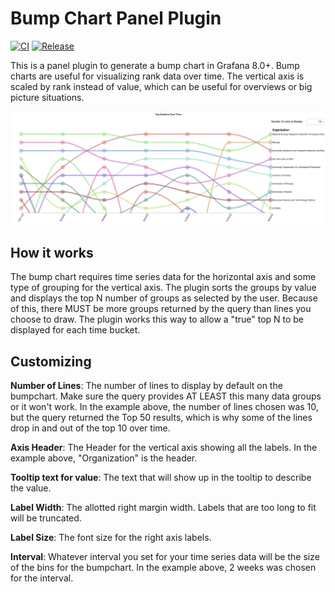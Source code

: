# Bump Chart Panel Plugin

[![CI](https://github.com/netsage-project/netsage-bumpchart-panel/actions/workflows/ci.yml/badge.svg)](https://github.com/netsage-project/netsage-bumpchart-panel/actions/workflows/ci.yml)
[![Release](https://github.com/netsage-project/netsage-bumpchart-panel/actions/workflows/release.yml/badge.svg)](https://github.com/netsage-project/netsage-bumpchart-panel/actions/workflows/release.yml)

This is a panel plugin to generate a bump chart in Grafana 8.0+.  Bump charts are useful for visualizing rank data over time.  The vertical axis is scaled by rank instead of value, which can be useful for overviews or big picture situations. 

![](/src/img/Bumpchart-ex.png)

## How it works
The bump chart requires time series data for the horizontal axis and some type of grouping for the vertical axis.
The plugin sorts the groups by value and displays the top N number of groups as selected by the user.  Because of this, there MUST be more groups returned by the query than lines you choose to draw.  The plugin works this way to allow a "true" top N to be displayed for each time bucket.  


## Customizing
**Number of Lines**: The number of lines to display by default on the bumpchart.  Make sure the query provides AT LEAST this many data groups or it won't work.  In the example above, the number of lines chosen was 10, but the query returned the Top 50 results, which is why some of the lines drop in and out of the top 10 over time.

**Axis Header**: The Header for the vertical axis showing all the labels.  In the example above, "Organization" is the header.

**Tooltip text for value**: The text that will show up in the tooltip to describe the value.

**Label Width**: The allotted right margin width.  Labels that are too long to fit will be truncated.

**Label Size**: The font size for the right axis labels.

**Interval**: Whatever interval you set for your time series data will be the size of the bins for the bumpchart. In the example above, 2 weeks was chosen for the interval.


